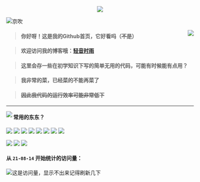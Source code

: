 <div align="center">
  <a href="https://github.com/azmiao">
  <img src="https://cdn.jsdelivr.net/gh/azmiao/picture-bed/img/github.png" />
  </a>
</div>

![京吹](https://cdn.jsdelivr.net/gh/azmiao/picture-bed/img/1624068645766.png)

<a href="https://github.com/azmiao">
  <img align="right" src="https://github-readme-stats.vercel.app/api?username=azmiao&theme=buefy&show_icons=true" />
</a>

>#### 你好呀！这是我的Github首页，它好看吗（~~不是~~）

>#### 欢迎访问我的博客哦：<a href="https://www.594594.xyz" target="_blank">轻音时雨</a>

>#### 这里会存一些在初学知识下写的简单无用的代码，可能有时候能有点用？

>#### 我非常的菜，已经菜的不能再菜了

>#### ~~因此我代码的运行效率可能非常低下~~

----

<a href="https://github.com/azmiao">
  <img align="left" src="https://github-readme-stats.vercel.app/api/top-langs/?username=azmiao&layout=compact" />
</a>

#### 常用的东东？

![](https://img.shields.io/badge/-python-yellow) ![](https://img.shields.io/badge/-Javascript-orange) ![](https://img.shields.io/badge/-Html-red) ![](https://img.shields.io/badge/-CSS-blue) ![](https://img.shields.io/badge/-C%2B%2B-brightgreen) ![](https://img.shields.io/badge/-Android-green) ![](https://img.shields.io/badge/-Windows-yellowgreen) ![](https://img.shields.io/badge/-Magisk-ff69b4)

![](https://img.shields.io/badge/-%E5%95%8A%E8%BF%99-blueviolet) ![](https://img.shields.io/badge/-%E6%83%B3%E4%B8%8D%E5%87%BA%E6%9D%A5%E4%BA%86-9cf) ![](https://img.shields.io/badge/-%E6%B0%B4%E4%B8%AA%E6%95%B0-lightgrey)

#### 从 `21-08-14` 开始统计的访问量：

![这是访问量，显示不出来记得刷新几下](https://visitor-badge.glitch.me/badge?page_id=azmiao)
